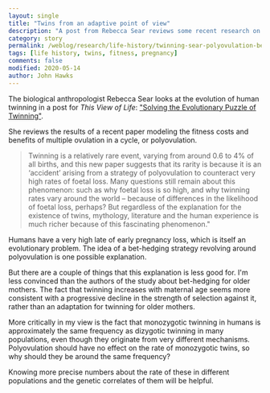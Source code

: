 ```yaml
---
layout: single
title: "Twins from an adaptive point of view"
description: "A post from Rebecca Sear reviews some recent research on the evolutionary background of polyovulation in humans."
category: story
permalink: /weblog/research/life-history/twinning-sear-polyovulation-bet-hedging-2020.html
tags: [life history, twins, fitness, pregnancy]
comments: false
modified: 2020-05-14
author: John Hawks
---
```



The biological anthropologist Rebecca Sear looks at the evolution of human twinning in a post for <em>This View of Life</em>: <a href="https://evolution-institute.org/why-do-twins-exist/">"Solving the Evolutionary Puzzle of Twinning"</a>.

She reviews the results of a recent paper modeling the fitness costs and benefits of multiple ovulation in a cycle, or polyovulation.

<blockquote>Twinning is a relatively rare event, varying from around 0.6 to 4% of all births, and this new paper suggests that its rarity is because it is an ‘accident’ arising from a strategy of polyovulation to counteract very high rates of foetal loss. Many questions still remain about this phenomenon: such as why foetal loss is so high, and why twinning rates vary around the world – because of differences in the likelihood of foetal loss, perhaps? But regardless of the explanation for the existence of twins, mythology, literature and the human experience is much richer because of this fascinating phenomenon."</blockquote>

Humans have a very high late of early pregnancy loss, which is itself an evolutionary problem. The idea of a bet-hedging strategy revolving around polyovulation is one possible explanation.

But there are a couple of things that this explanation is less good for. I'm less convinced than the authors of the study about bet-hedging for older mothers. The fact that twinning increases with maternal age seems more consistent with a progressive decline in the strength of selection against it, rather than an adaptation for twinning for older mothers.

More critically in my view is the fact that monozygotic twinning in humans is approximately the same frequency as dizygotic twinning in many populations, even though they originate from very different mechanisms. Polyovulation should have no effect on the rate of monozygotic twins, so why should they be around the same frequency?

Knowing more precise numbers about the rate of these in different populations and the genetic correlates of them will be helpful.
